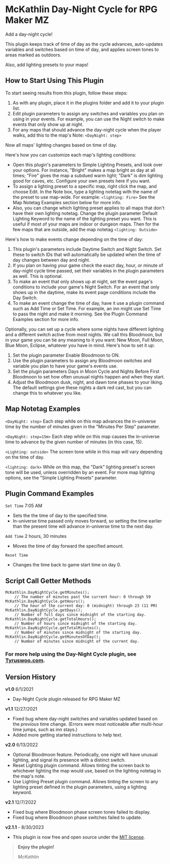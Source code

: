 # McKathlin Day-Night Cycle for RPG Maker MZ

Add a day-night cycle!

This plugin keeps track of time of day as the cycle advances, auto-updates variables and switches based on time of day, and applies screen tones to areas marked as outdoors.

Also, add lighting presets to your maps!

## How to Start Using This Plugin

To start seeing results from this plugin, follow these steps:
1. As with any plugin, place it in the plugins folder and add it to your
   plugin list.
2. Edit plugin parameters to assign any switches and variables you plan on
   using in your events. For example, you can use the Night switch to make
   events that only show up at night.
3. For any maps that should advance the day-night cycle when the player
   walks, add this to the map's Note: `<DayNight: step>`

Now all maps' lighting changes based on time of day.

Here's how you can customize each map's lighting conditions:
* Open this plugin's parameters to Simple Lighting Presets, and look over
   your options. For instance, "Bright" makes a map bright as day at all
   times; "Fire" gives the map a subdued warm light; "Dark" is dim lighting
   good for caves, etc. Configure your own presets here if you want.
* To assign a lighting preset to a specific map, right click the map, and
   choose Edit. In the Note box, type a lighting notetag with the name
   of the preset to use map-wide. For example: `<lighting: Fire>`
   See the Map Notetag Examples section below for more info.
* Also, you can change which lighting preset applies to all maps that
   don't have their own lighting notetag. Change the plugin parameter
   Default Lighting Keyword to the name of the lighting preset you want.
   This is useful if most of your maps are indoor or dungeon maps.
   Then for the few maps that are outside, add the map notetag
   `<lighting: Outside>`

Here's how to make events change depending on the time of day:
1. This plugin's parameters include Daytime Switch and Night Switch.
   Set these to switch IDs that will automatically be updated when the
   time of day changes between day and night.
2. If you plan on having your game check the exact day, hour, or minute
   of day-night cycle time passed, set their variables in the plugin
   parameters as well. This is optional.
3. To make an event that only shows up at night, set the event page's
   conditions to include your game's Night Switch. For an event that only
   shows up in the daytime, make its event page conditions include the Day
   Switch.
4. To make an event change the time of day, have it use a plugin command
   such as Add Time or Set Time. For example, an inn might use Set Time to
   pass the night and make it morning. See the Plugin Command Examples
   section for more info.

Optionally, you can set up a cycle where some nights have different
lighting and a different switch active from most nights. We call this
Bloodmoon, but in your game you can tie any meaning to it you want:
New Moon, Full Moon, Blue Moon, Eclipse, whatever you have in mind.
Here's how to set it up:
1. Set the plugin parameter Enable Bloodmoon to ON.
2. Use the plugin parameters to assign any Bloodmoon switches and variable
    you plan to have your game's events use.
3. Set the plugin parameters Days in Moon Cycle and Nights Before First
    Bloodmoon to set how often unusual nights happen and when they start.
4. Adjust the Bloodmoon dusk, night, and dawn tone phases to your liking.
    The default settings give these nights a dark red cast, but you can
    change this to whatever you like.

## Map Notetag Examples

`<DayNight: step>`
Each step while on this map advances the in-universe time by the
number of minutes given in the "Minutes Per Step" parameter.

`<DayNight: step=15m>`
Each step while on this map causes the in-universe time to advance by
the given number of minutes (in this case, 15).

`<Lighting: outside>`
The screen tone while in this map will vary depending on the time of day.

`<lighting: dark>`
While on this map, the "Dark" lighting preset's screen tone will be used,
unless overridden by an event. For more map lighting options, see the
"Simple Lighting Presets" parameter.

## Plugin Command Examples

`Set Time` 7:05 AM
* Sets the the time of day to the specified time.
* In-universe time passed only moves forward, so setting the time earlier
than the present time will advance in-universe time to the next day.

`Add Time` 2 hours, 30 minutes
* Moves the time of day forward the specified amount.

`Reset Time`
* Changes the time back to game start time on day 0.

## Script Call Getter Methods
```                                        
McKathlin.DayNightCycle.getMinutes();
    // The number of minutes past the current hour: 0 through 59
McKathlin.DayNightCycle.getHours();
    // The hour of the current day: 0 (midnight) through 23 (11 PM)
McKathlin.DayNightCycle.getDays();
    // Number of full days since midnight of the starting day.
McKathlin.DayNightCycle.getTotalHours();
    // Number of hours since midnight of the starting day.
McKathlin.DayNightCycle.getTotalMinutes();
    // Number of minutes since midnight of the starting day.
McKathlin.DayNightCycle.getMinutesOfDay();
    // Number of minutes since midnight of the current day.
```

### For more help using the Day-Night Cycle plugin, see [Tyruswoo.com](https://www.tyruswoo.com).

## Version History

**v1.0**  6/1/2021
- Day-Night Cycle plugin released for RPG Maker MZ

**v1.1**  12/27/2021
- Fixed bug where day-night switches and variables updated based on
  the _previous_ time change. (Errors were most noticeable after
  multi-hour time jumps, such as inn stays.)
- Added more getting started instructions to help text.

**v2.0**  6/13/2022
- Optional Bloodmoon feature. Periodically, one night will have
  unusual lighting, and signal its presence with a distinct switch.
- Reset Lighting plugin command. Allows tinting the screen back to
  whichever lighting the map would use, based on the lighting
  notetag in the map's note.
- Use Lighting Preset plugin command. Allows tinting the screen to
  any lighting preset defined in the plugin parameters, using a
  lighting keyword.

**v2.1** 12/7/2022
- Fixed bug where Bloodmoon phase screen tones failed to display.
- Fixed bug where Bloodmoon phase switches failed to update.

**v2.1.1** - 8/30/2023
- This plugin is now free and open source under the [MIT license](https://opensource.org/license/mit/).

> **Enjoy the plugin!**
> 
> *McKathlin*
